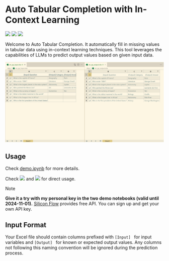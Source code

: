 # Auto Tabular Completion with In-Context Learning

![](https://img.shields.io/github/last-commit/Ki-Seki/autotab?color=green) [![](https://img.shields.io/badge/-%F0%9F%A4%97%20HuggingFace%20Space-orange?style=flat)](https://huggingface.co/spaces/Ki-Seki/AutoTab) [![](https://img.shields.io/badge/-%F0%9F%A4%96%20ModelScope%20Space-blue?style=flat)](https://www.modelscope.cn/studios/KiSeki/AutoTab) 

Welcome to Auto Tabular Completion. It automatically fill in missing values in tabular data using in-context learning techniques. This tool leverages the capabilities of LLMs to predict output values based on given input data.

![Demo](./assets/demo.png)

## Usage

Check [demo.ipynb](demo.ipynb) for more details. 

Check [![](https://img.shields.io/badge/-%F0%9F%A4%97%20HuggingFace%20Space-orange?style=flat)](https://huggingface.co/spaces/Ki-Seki/AutoTab) and [![](https://img.shields.io/badge/-%F0%9F%A4%96%20ModelScope%20Space-blue?style=flat)](https://www.modelscope.cn/studios/KiSeki/AutoTab) for direct usage.

> [!Note]
> **Give it a try with my personal key in the two demo notebooks (valid until 2024-11-01).** [Silicon Flow](https://cloud.siliconflow.cn/) provides free API. You can sign up and get your own API key.

## Input Format

Your Excel file should contain columns prefixed with `[Input] ` for input variables and `[Output] ` for known or expected output values. Any columns not following this naming convention will be ignored during the prediction process.
